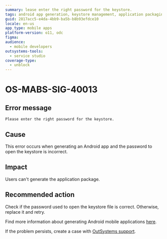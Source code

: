 ```yaml
---
summary: lease enter the right password for the keystore.
tags: android app generation, keystore management, application packaging, error handling, mobile app deployment
guid: 2817acc5-e4da-4bb9-ba5b-b8b93efdce10
locale: en-us
app_type: mobile apps
platform-version: o11, odc
figma:
audience:
  - mobile developers
outsystems-tools:
  - service studio
coverage-type:
  - unblock
---
```


# OS-MABS-SIG-40013

## Error message

`Please enter the right password for the keystore.`

## Cause

This error occurs when generating an Android app and the password to open the keystore is incorrect.

## Impact

Users can't generate the application package.

## Recommended action

Check if the password used to open the keystore file is correct. Otherwise, replace it and retry.

Find more information about generating Android mobile applications [here](https://success.outsystems.com/Documentation/11/Delivering_Mobile_Apps/Generate_and_Distribute_Your_Mobile_App/Generate_and_Publish_Your_Mobile_App_to_the_Mobile_App_Stores/Publish_Your_Mobile_Android_Application_to_the_Google_Play_Store).

If the problem persists, create a case with [OutSystems support](https://www.outsystems.com/support/portal/open-support-case?ErrorCode=OS-MABS-SIG-40013).

